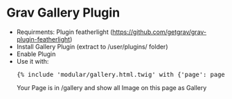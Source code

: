 # Grav Gallery Plugin

- Requirments: Plugin featherlight (https://github.com/getgrav/grav-plugin-featherlight)
- Install Gallery Plugin (extract to /user/plugins/ folder)
- Enable Plugin
- Use it with: 
  <pre>{% include 'modular/gallery.html.twig' with {'page': page.find('/gallery')} %}</pre>
  Your Page is in /gallery and show all Image on this page as Gallery
